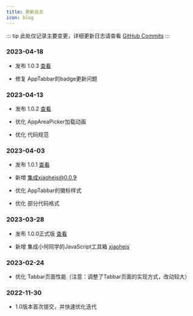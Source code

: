 ```yaml
---
title: 更新日志
icon: blog
---
```


::: tip
此处仅记录主要变更，详细更新日志请查看 [GitHub Commits](https://github.com/MyHdg0601/uniapp-vue2-hbx-starter/commits/main)
:::

### 2023-04-18

- 发布 1.0.3 [查看](https://github.com/MyHdg0601/uniapp-vue2-hbx-starter/releases/tag/1.0.3)

- 修复 AppTabbar的badge更新问题

### 2023-04-13

- 发布 1.0.2 [查看](https://github.com/MyHdg0601/uniapp-vue2-hbx-starter/releases/tag/1.0.2)

- 优化 AppAreaPicker加载动画

- 优化 代码规范

### 2023-04-03

- 发布 1.0.1 [查看](https://github.com/MyHdg0601/uniapp-vue2-hbx-starter/releases/tag/1.0.1)

- 新增 集成xiaohejs@0.0.9

- 优化 AppTabbar的徽标样式

- 优化 部分代码格式

### 2023-03-28

- 发布 1.0.0正式版 [查看](https://github.com/MyHdg0601/uniapp-vue2-hbx-starter/releases/tag/1.0.0)

- 新增 集成小何同学的JavaScript工具箱 [xiaohejs](https://github.com/MyHdg0601/xiaohejs)

### 2023-02-24

- 优化 Tabbar页面性能（注意：调整了Tabbar页面的实现方式，改动较大）

### 2022-11-30

- 1.0版本首次提交，并快速优化迭代